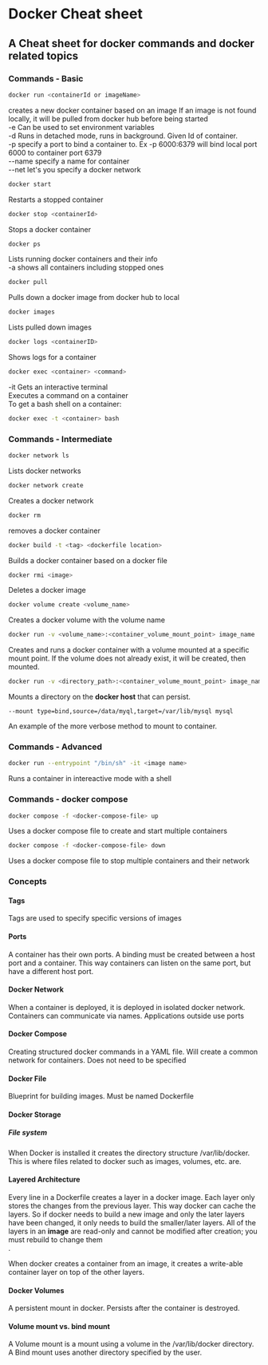 # Docker Cheat sheet
## A Cheat sheet for docker commands and docker related topics

### Commands - Basic

```bash
docker run <containerId or imageName>
```
creates a new docker container based on an image
If an image is not found locally, it will be pulled from docker hub before being started  
-e Can be used to set environment variables  
-d Runs in detached mode, runs in background. Given Id of container.  
-p specify a port to bind a container to. Ex -p 6000:6379 will bind local port 6000 to container port 6379  
--name specify a name for container  
--net let's you specify a docker network  

```bash
docker start
```
Restarts a stopped container

```bash
docker stop <containerId>
```
Stops a docker container

```bash
docker ps
```
Lists running docker containers and their info  
-a shows all containers including stopped ones

```bash
docker pull
```
Pulls down a docker image from docker hub to local

```bash
docker images
```
Lists pulled down images

```bash
docker logs <containerID>
```
Shows logs for a container

```bash
docker exec <container> <command>
```
-it Gets an interactive terminal  
Executes a command on a container  
To get a bash shell on a container:
```bash
docker exec -t <container> bash
```

### Commands - Intermediate

```bash
docker network ls
```
Lists docker networks

```bash
docker network create
```
Creates a docker network

```bash
docker rm
```
removes a docker container

```bash
docker build -t <tag> <dockerfile location>
```
Builds a docker container based on a docker file

```bash
docker rmi <image>
```
Deletes a docker image

```bash
docker volume create <volume_name>
```
Creates a docker volume with the volume name

```bash
docker run -v <volume_name>:<container_volume_mount_point> image_name
```
Creates and runs a docker container with a volume mounted at a specific mount point. If the volume does not already exist, it will be created, then mounted.

```bash
docker run -v <directory_path>:<container_volume_mount_point> image_name
```
Mounts a directory on the **docker host** that can persist.

```docker run \
--mount type=bind,source=/data/myql,target=/var/lib/mysql mysql
```
An example of the more verbose method to mount to container.

### Commands - Advanced
```bash
docker run --entrypoint "/bin/sh" -it <image name>
```
Runs a container in intereactive mode with a shell

### Commands - docker compose
```bash
docker compose -f <docker-compose-file> up
```
Uses a docker compose file to create and start multiple containers

```bash
docker compose -f <docker-compose-file> down
```
Uses a docker compose file to stop multiple containers and their network

### Concepts
#### Tags
Tags are used to specify specific versions of images

#### Ports
A container has their own ports. A binding must be created between a host port and a container. This way containers can listen on the same port, but have a different host port.

#### Docker Network
When a container is deployed, it is deployed in isolated docker network. Containers can communicate via names. Applications outside use ports

#### Docker Compose
Creating structured docker commands in a YAML file. Will create a common network for containers. Does not need to be specified

#### Docker File
Blueprint for building images. Must be named Dockerfile

#### Docker Storage
##### File system
When Docker is installed it creates the directory structure /var/lib/docker. This is where files related to docker such as images, volumes, etc. are.

#### Layered Architecture
Every line in a Dockerfile creates a layer in a docker image. Each layer only stores the changes from the previous layer. This way docker can cache the layers. So if docker needs to build a new image and only the later layers have been changed, it only needs to build the smaller/later layers. All of the layers in an **image** are read-only and cannot be modified after creation; you must rebuild to change them<br/>.

When docker creates a container from an image, it creates a write-able container layer on top of the other layers.

#### Docker Volumes
A persistent mount in docker. Persists after the container is destroyed.

#### Volume mount vs. bind mount
A Volume mount is a mount using a volume in the /var/lib/docker directory. A Bind mount uses another directory specified by the user.
